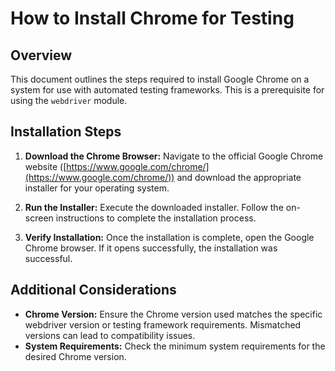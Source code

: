 # How to Install Chrome for Testing

## Overview

This document outlines the steps required to install Google Chrome on a system for use with automated testing frameworks.  This is a prerequisite for using the `webdriver` module.

## Installation Steps

1. **Download the Chrome Browser:** Navigate to the official Google Chrome website ([https://www.google.com/chrome/](https://www.google.com/chrome/)) and download the appropriate installer for your operating system.

2. **Run the Installer:** Execute the downloaded installer. Follow the on-screen instructions to complete the installation process.

3. **Verify Installation:** Once the installation is complete, open the Google Chrome browser.  If it opens successfully, the installation was successful.

## Additional Considerations

* **Chrome Version:** Ensure the Chrome version used matches the specific webdriver version or testing framework requirements. Mismatched versions can lead to compatibility issues.
* **System Requirements:**  Check the minimum system requirements for the desired Chrome version.